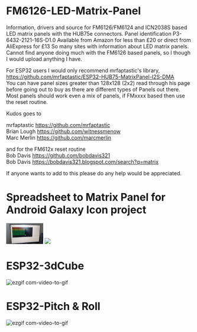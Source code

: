 # FM6126-LED-Matrix-Panel

Information, drivers and source for FM6126/FM6124 and ICN2038S based LED matrix panels with the HUB75e connectors.
Panel identification P3-6432-2121-16S-D1.0
Available from Amazon for less than £20 or direct from AliExpress for £13
So many sites with information about LED matrix panels. Cannot find anyone doing much with the FM6126 based panels, so I though I would upload anything I have.

For ESP32 users I would only recommend mrfaptastic's library,  
https://github.com/mrfaptastic/ESP32-HUB75-MatrixPanel-I2S-DMA  
You can have panel sizes greater than 128x128 (2x2) read through his page before going out to buy as there are different types of 
Panels out there. Most panels should work even a mix of panels, if FMxxxx based then use the reset routine.

Kudos goes to 

mrfaptastic https://github.com/mrfaptastic  
Brian Lough https://github.com/witnessmenow  
Marc Merlin https://github.com/marcmerlin  

and for the FM612x reset routine  
Bob Davis   https://github.com/bobdavis321   
Bob Davis   https://bobdavis321.blogspot.com/search?q=matrix     


If anyone wants to add to this please do any help would be appreciated.

# Spreadsheet to Matrix Panel for Android Galaxy Icon project

<img src="https://github.com/Galaxy-Man/FM6126-FM6124-LED-DMD/blob/master/20200404_145121_resized.jpg" width="100"> 

 <img src="https://github.com/favicon.ico" width="48">  

# ESP32-3dCube

![ezgif com-video-to-gif](https://github.com/Galaxy-Man/The-Cube/blob/main/ESP323dCube.gif)

# ESP32-Pitch & Roll
![ezgif com-video-to-gif](https://github.com/Galaxy-Man/The-Cube/blob/main/mpu6050pitchRoll.gif)


